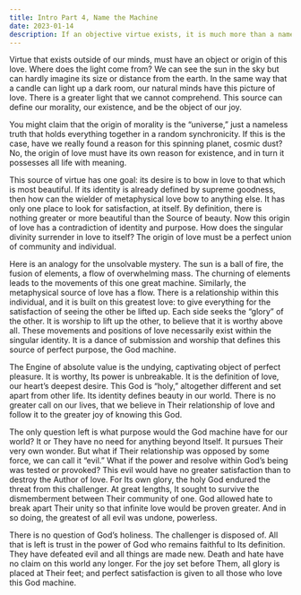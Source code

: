 ```yaml
--- 
title: Intro Part 4, Name the Machine
date: 2023-01-14
description: If an objective virtue exists, it is much more than a nameless force flowing through nature.  There must be a metaphysical source, one that is perfectly in love, caught up in the dance of submission.
---
```


Virtue that exists outside of our minds, must have an object or origin of this love.  Where does the light come from?  We can see the sun in the sky but can hardly imagine its size or distance from the earth.  In the same way that a candle can light up a dark room, our natural minds have this picture of love.  There is a greater light that we cannot comprehend.  This source can define our morality, our existence, and be the object of our joy.  

You might claim that the origin of morality is the “universe,” just a nameless truth that holds everything together in a random synchronicity.  If this is the case, have we really found a reason for this spinning planet, cosmic dust?  No, the origin of love must have its own reason for existence, and in turn it possesses all life with meaning.   

This source of virtue has one goal: its desire is to bow in love to that which is most beautiful.  If its identity is already defined by supreme goodness, then how can the wielder of metaphysical love bow to anything else.  It has only one place to look for satisfaction, at itself.  By definition, there is nothing greater or more beautiful than the Source of beauty.  Now this origin of love has a contradiction of identity and purpose.  How does the singular divinity surrender in love to itself?  The origin of love must be a perfect union of community and individual. 

Here is an analogy for the unsolvable mystery.  The sun is a ball of fire, the fusion of elements, a flow of overwhelming mass.  The churning of elements leads to the movements of this one great machine.  Similarly, the metaphysical source of love has a flow.  There is a relationship within this individual, and it is built on this greatest love: to give everything for the satisfaction of seeing the other be lifted up.  Each side seeks the “glory” of the other.  It is worship to lift up the other, to believe that it is worthy above all.  These movements and positions of love necessarily exist within the singular identity.  It is a dance of submission and worship that defines this source of perfect purpose, the God machine.

The Engine of absolute value is the undying, captivating object of perfect pleasure.  It is worthy, Its power is unbreakable.  It is the definition of love, our heart’s deepest desire.  This God is “holy,” altogether different and set apart from other life.  Its identity defines beauty in our world.  There is no greater call on our lives, that we believe in Their relationship of love and follow it to the greater joy of knowing this God.

The only question left is what purpose would the God machine have for our world?  It or They have no need for anything beyond Itself.  It pursues Their very own wonder.  But what if Their relationship was opposed by some force, we can call it “evil.”  What if the power and resolve within God’s being was tested or provoked?  This evil would have no greater satisfaction than to destroy the Author of love.  For Its own glory, the holy God endured the threat from this challenger.  At great lengths, It sought to survive the dismemberment between Their community of one.  God allowed hate to break apart Their unity so that infinite love would be proven greater.  And in so doing, the greatest of all evil was undone, powerless.  

There is no question of God’s holiness.  The challenger is disposed of.  All that is left is trust in the power of God who remains faithful to Its definition.  They have defeated evil and all things are made new.  Death and hate have no claim on this world any longer.  For the joy set before Them, all glory is placed at Their feet; and perfect satisfaction is given to all those who love this God machine.
